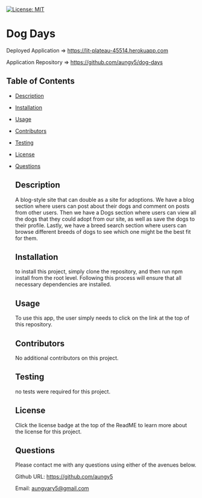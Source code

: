 [![License: MIT](https://img.shields.io/badge/License-MIT-blue.svg)](https://opensource.org/licenses/MIT)

  # Dog Days
  
  Deployed Application => https://lit-plateau-45514.herokuapp.com

  Application Repository => https://github.com/aungy5/dog-days
  
  ## Table of Contents
- [Description](#description)

- [Installation](#installation)

- [Usage](#usage)

- [Contributors](#contributors)

- [Testing](#testing)

- [License](#license)

- [Questions](#questions)

  ## Description
  A blog-style site that can double as a site for adoptions. We have a blog section where users can post about their dogs and comment on posts from other users. Then we have a Dogs section where users can view all the dogs that they could adopt from our site, as well as save the dogs to their profile. Lastly, we have a breed search section where users can browse different breeds of dogs to see which one might be the best fit for them. 
  ## Installation
  to install this project, simply clone the repository, and then run npm install from the root level. Following this process will ensure that all necessary dependencies are installed. 
  ## Usage
  To use this app, the user simply needs to click on the link at the top of this repository. 
  ## Contributors
  No additional contributors on this project. 
  ## Testing
  no tests were required for this project. 
  ## License
  Click the license badge at the top of the ReadME to learn more about the license for this project. 

  ## Questions

  Please contact me with any questions using either of the avenues below. 

  Github URL: https://github.com/aungy5

  Email: aungvary5@gmail.com
